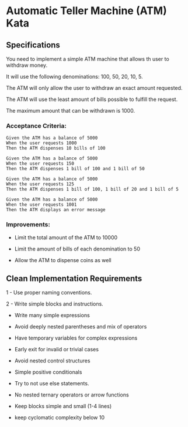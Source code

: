 # Automatic Teller Machine (ATM) Kata

## Specifications

You need to implement a simple ATM machine that allows th user to withdraw money. 

It will use the following denominations: 100, 50, 20, 10, 5.

The ATM will only allow the user to withdraw an exact amount requested.

The ATM will use the least amount of bills possible to fulfill the request.

The maximum amount that can be withdrawn is 1000.


### Acceptance Criteria:

```gherkin
Given the ATM has a balance of 5000
When the user requests 1000
Then the ATM dispenses 10 bills of 100
```

```gherkin
Given the ATM has a balance of 5000
When the user requests 150
Then the ATM dispenses 1 bill of 100 and 1 bill of 50
```

```gherkin
Given the ATM has a balance of 5000
When the user requests 125
Then the ATM dispenses 1 bill of 100, 1 bill of 20 and 1 bill of 5
```

```gherkin
Given the ATM has a balance of 5000
When the user requests 1001
Then the ATM displays an error message
```

### Improvements:

- Limit the total amount of the ATM to 10000

- Limit the amount of bills of each denomination to 50

- Allow the ATM to dispense coins as well

## Clean Implementation Requirements

1 - Use proper naming conventions.

2 - Write simple blocks and instructions.

  - Write many simple expressions

  - Avoid deeply nested parentheses and mix of operators

  - Have temporary variables for complex expressions

  - Early exit for invalid or trivial cases

  - Avoid nested control structures

  - Simple positive conditionals

  - Try to not use else statements.

  - No nested ternary operators or arrow functions

  - Keep blocks simple and small (1-4 lines)

  - keep cyclomatic complexity below 10